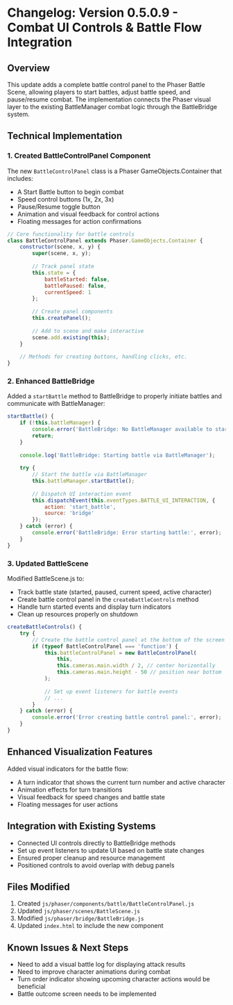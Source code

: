 # Changelog: Version 0.5.0.9 - Combat UI Controls & Battle Flow Integration

## Overview

This update adds a complete battle control panel to the Phaser Battle Scene, allowing players to start battles, adjust battle speed, and pause/resume combat. The implementation connects the Phaser visual layer to the existing BattleManager combat logic through the BattleBridge system.

## Technical Implementation

### 1. Created BattleControlPanel Component

The new `BattleControlPanel` class is a Phaser GameObjects.Container that includes:
- A Start Battle button to begin combat
- Speed control buttons (1x, 2x, 3x)
- Pause/Resume toggle button
- Animation and visual feedback for control actions
- Floating messages for action confirmations

```javascript
// Core functionality for battle controls
class BattleControlPanel extends Phaser.GameObjects.Container {
    constructor(scene, x, y) {
        super(scene, x, y);
        
        // Track panel state
        this.state = {
            battleStarted: false,
            battlePaused: false,
            currentSpeed: 1
        };
        
        // Create panel components
        this.createPanel();
        
        // Add to scene and make interactive
        scene.add.existing(this);
    }
    
    // Methods for creating buttons, handling clicks, etc.
}
```

### 2. Enhanced BattleBridge

Added a `startBattle` method to BattleBridge to properly initiate battles and communicate with BattleManager:

```javascript
startBattle() {
    if (!this.battleManager) {
        console.error('BattleBridge: No BattleManager available to start battle');
        return;
    }
    
    console.log('BattleBridge: Starting battle via BattleManager');
    
    try {
        // Start the battle via BattleManager
        this.battleManager.startBattle();
        
        // Dispatch UI interaction event
        this.dispatchEvent(this.eventTypes.BATTLE_UI_INTERACTION, { 
            action: 'start_battle',
            source: 'bridge'
        });
    } catch (error) {
        console.error('BattleBridge: Error starting battle:', error);
    }
}
```

### 3. Updated BattleScene

Modified BattleScene.js to:
- Track battle state (started, paused, current speed, active character)
- Create battle control panel in the `createBattleControls` method
- Handle turn started events and display turn indicators
- Clean up resources properly on shutdown

```javascript
createBattleControls() {
    try {
        // Create the battle control panel at the bottom of the screen
        if (typeof BattleControlPanel === 'function') {
            this.battleControlPanel = new BattleControlPanel(
                this,
                this.cameras.main.width / 2, // center horizontally
                this.cameras.main.height - 50 // position near bottom
            );
            
            // Set up event listeners for battle events
            // ...
        }
    } catch (error) {
        console.error('Error creating battle control panel:', error);
    }
}
```

## Enhanced Visualization Features

Added visual indicators for the battle flow:
- A turn indicator that shows the current turn number and active character
- Animation effects for turn transitions
- Visual feedback for speed changes and battle state
- Floating messages for user actions

## Integration with Existing Systems

- Connected UI controls directly to BattleBridge methods
- Set up event listeners to update UI based on battle state changes
- Ensured proper cleanup and resource management
- Positioned controls to avoid overlap with debug panels

## Files Modified

1. Created `js/phaser/components/battle/BattleControlPanel.js`
2. Updated `js/phaser/scenes/BattleScene.js`
3. Modified `js/phaser/bridge/BattleBridge.js`
4. Updated `index.html` to include the new component

## Known Issues & Next Steps

- Need to add a visual battle log for displaying attack results
- Need to improve character animations during combat
- Turn order indicator showing upcoming character actions would be beneficial
- Battle outcome screen needs to be implemented
